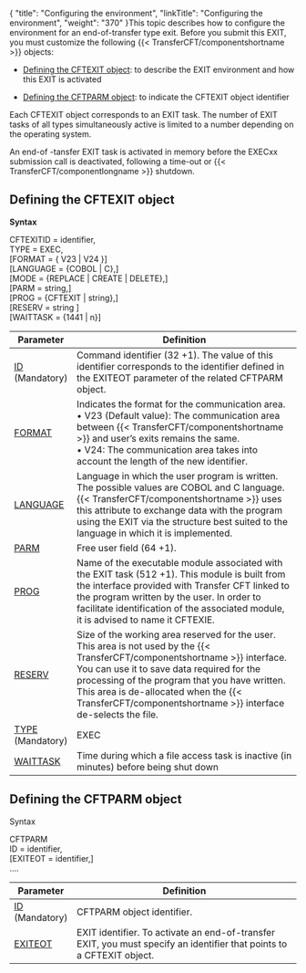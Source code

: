 {
    "title": "Configuring  the environment",
    "linkTitle": "Configuring the environment",
    "weight": "370"
}This topic describes how to configure the environment for an end-of-transfer
type exit. Before you submit this EXIT, you must customize the following
{{< TransferCFT/componentshortname  >}} objects:

- [Defining
    the CFTEXIT object](#Defining_the_CFTEXIT_object): to describe the EXIT environment and how this
    EXIT is activated

<!-- -->

- [Defining
    the CFTPARM object](#Defining_the_CFTPARM_object): to indicate the CFTEXIT object identifier

Each CFTEXIT object corresponds to an EXIT task. The number of EXIT
tasks of all types simultaneously active is limited to a number depending
on the operating system.

An end-of -tansfer EXIT task is activated in memory before the EXECxx
submission call is deactivated, following a time-out or {{< TransferCFT/componentlongname  >}} shutdown.

<span id="Defining_the_CFTEXIT_object"></span>

## Defining the CFTEXIT object

**Syntax**

CFTEXITID = identifier,  
TYPE = EXEC,  
\[FORMAT = { V23
| V24 }\]  
\[LANGUAGE = {COBOL | C},\]  
\[MODE = {REPLACE | CREATE | DELETE},\]  
\[PARM = string,\]  
\[PROG = {CFTEXIT | string},\]  
\[RESERV = string \]  
\[WAITTASK = {1441 | n}\]


| Parameter | Definition |
| --- | --- |
| <a href="../../../../c_intro_userinterfaces/command_summary/parameter_intro/id">ID</a> <br/> (Mandatory) | Command identifier (32 +1). The value of this identifier corresponds to the identifier defined in the EXITEOT parameter of the related CFTPARM object. |
| <a href="../../../../c_intro_userinterfaces/command_summary/parameter_intro/format">FORMAT</a> | Indicates the format for the communication area.<br/> • V23 (Default value): The communication area between {{< TransferCFT/componentshortname  >}} and user’s exits remains the same.<br/> • V24: The communication area takes into account the length of the new identifier. |
| <a href="../../../../c_intro_userinterfaces/command_summary/parameter_intro/language">LANGUAGE</a> | Language in which the user program is written.<br/> The possible values are COBOL and C language.<br/> {{< TransferCFT/componentshortname  >}} uses this attribute to exchange data with the program using the EXIT via the structure best suited to the language in which it is implemented. |
| <a href="../../../../c_intro_userinterfaces/command_summary/parameter_intro/parm">PARM</a>  | Free user field (64 +1). |
| <a href="../../../../c_intro_userinterfaces/command_summary/parameter_intro/prog">PROG</a>  | Name of the executable module associated with the EXIT task (512 +1). This module is built from the interface provided with Transfer CFT linked to the program written by the user. In order to facilitate identification of the associated module, it is advised to name it CFTEXIE. |
| <a href="../../../../c_intro_userinterfaces/command_summary/parameter_intro/reserv">RESERV</a>  | Size of the working area reserved for the user.<br/> This area is not used by the {{< TransferCFT/componentshortname  >}} interface. You can use it to save data required for the processing of the program that you have written. This area is de-allocated when the {{< TransferCFT/componentshortname  >}} interface de-selects the file. |
| <a href="../../../../c_intro_userinterfaces/command_summary/parameter_intro/type">TYPE</a> <br/> (Mandatory) | EXEC |
| <a href="../../../../c_intro_userinterfaces/command_summary/parameter_intro/waittask">WAITTASK</a>  | Time during which a file access task is inactive (in minutes) before being shut down |


<span id="Defining_the_CFTPARM_object"></span>

## Defining the CFTPARM object

Syntax

CFTPARM  
ID = identifier,  
\[EXITEOT = identifier,\]  
....


| Parameter | Definition |
| --- | --- |
| <a href="../../../../c_intro_userinterfaces/command_summary/parameter_intro/id">ID</a><br/> (Mandatory) | CFTPARM object identifier. |
| <a href="../../../../c_intro_userinterfaces/command_summary/parameter_intro/exiteot">EXITEOT</a>  | EXIT identifier. To activate an end-of-transfer EXIT, you must specify an identifier that points to a CFTEXIT object. |


 
